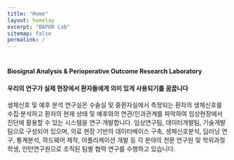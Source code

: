 ```yaml
---
title: "Home"
layout: homelay
excerpt: "BAPOR Lab"
sitemap: false
permalink: /
---
```


<div style="margin: 40px;"></div>

#### Biosignal Analysis & Perioperative Outcome Research Laboratory

<div style="margin: 15px;"></div>

#### 우리의 연구가 실제 현장에서 환자들에게 의미 있게 사용되기를 꿈꿉니다

<div style="margin: 15px;"></div>

생체신호 및 예후 분석 연구실은 수술실 및 중환자실에서 측정되는 환자의 생체신호를 수집·분석하고 환자의 현재 상태 및 예후와의 연관/인과관계를 파악하여 임상현장에서 진단에 활용할 수 있는 시스템을 연구·개발합니다. 임상연구팀, 데이터개발팀, 기술개발팀으로 구성되어 있으며, 의료 현장 기반의 데이터베이스 구축, 생체신호분석, 딥러닝 연구, 통계분석, 하드웨어 제작, 어플리케이션 개발 등 각 분야의 전문 연구원 및 학위과정 학생, 인턴연구원으로 조직된 팀별 협력 연구를 수행하고 있습니다.

<div style="margin: 15px;"></div>
